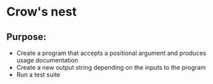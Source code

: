 # Crow's nest

## Purpose:
- Create a program that accepts a positional argument and produces usage documentation
- Create a new output string depending on the inputs to the program
- Run a test suite